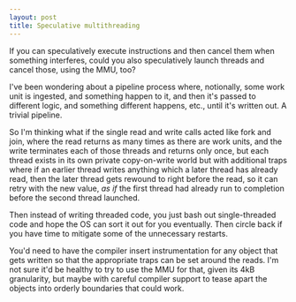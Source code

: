 ```yaml
---
layout: post
title: Speculative multithreading
---
```

If you can speculatively execute instructions and then cancel them when
something interferes, could you also speculatively launch threads and
cancel those, using the MMU, too?

I've been wondering about a pipeline process where, notionally, some
work unit is ingested, and something happen to it, and then it's passed
to different logic, and something different happens, etc., until it's
written out.  A trivial pipeline.

So I'm thinking what if the single read and write calls acted like fork
and join, where the read returns as many times as there are work units,
and the write terminates each of those threads and returns only once,
but each thread exists in its own private copy-on-write world but with
additional traps where if an earlier thread writes anything which a
later thread has already read, then the later thread gets rewound to
right before the read, so it can retry with the new value, _as if_ the
first thread had already run to completion before the second thread
launched.

Then instead of writing threaded code, you just bash out single-threaded
code and hope the OS can sort it out for you eventually.  Then circle
back if you have time to mitigate some of the unnecessary restarts.

You'd need to have the compiler insert instrumentation for any object
that gets written so that the appropriate traps can be set around the
reads.  I'm not sure it'd be healthy to try to use the MMU for that,
given its 4kB granularity, but maybe with careful compiler support to
tease apart the objects into orderly boundaries that could work.
